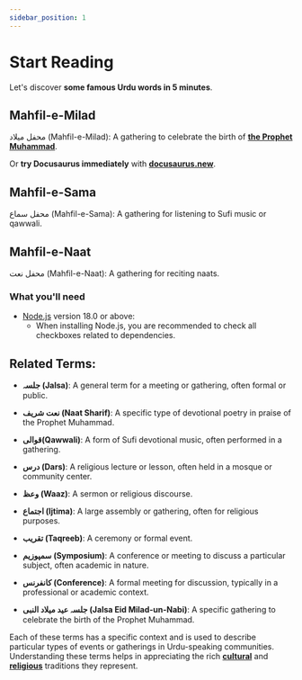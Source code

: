 ```yaml
---
sidebar_position: 1
---
```


# Start Reading

Let's discover **some famous Urdu words in 5 minutes**.

## Mahfil-e-Milad

محفل میلاد (Mahfil-e-Milad): A gathering to celebrate the birth of **[the Prophet Muhammad](https://docusaurus.new)**.

Or **try Docusaurus immediately** with **[docusaurus.new](https://docusaurus.new)**.

## Mahfil-e-Sama
محفل سماع (Mahfil-e-Sama): A gathering for listening to Sufi music or qawwali.

## Mahfil-e-Naat
محفل نعت (Mahfil-e-Naat): A gathering for reciting naats.

### What you'll need

- [Node.js](https://nodejs.org/en/download/) version 18.0 or above:
  - When installing Node.js, you are recommended to check all checkboxes related to dependencies.

## Related Terms:

- **جلسہ (Jalsa)**: A general term for a meeting or gathering, often formal or public.

- **نعت شریف (Naat Sharif)**: A specific type of devotional poetry in praise of the Prophet Muhammad.

- **قوالی(Qawwali)**: A form of Sufi devotional music, often performed in a gathering.

- **درس (Dars)**: A religious lecture or lesson, often held in a mosque or community center.

- **وعظ (Waaz)**: A sermon or religious discourse.

- **اجتماع (Ijtima)**: A large assembly or gathering, often for religious purposes.

- **تقریب (Taqreeb)**: A ceremony or formal event.

- **سمپوزیم (Symposium)**: A conference or meeting to discuss a particular subject, often academic in nature.

- **کانفرنس (Conference)**: A formal meeting for discussion, typically in a professional or academic context.

- **جلسہ عید میلاد النبی (Jalsa Eid Milad-un-Nabi)**: A specific gathering to celebrate the birth of the Prophet Muhammad.

Each of these terms has a specific context and is used to describe particular types of events or gatherings in Urdu-speaking communities. Understanding these terms helps in appreciating the rich **[cultural](Link)** and **[religious](link)** traditions they represent.

<!-- ```bash
npm init docusaurus@latest my-website classic
```

You can type this command into Command Prompt, Powershell, Terminal, or any other integrated terminal of your code editor.

The command also installs all necessary dependencies you need to run Docusaurus. -->

<!-- ## Start your site

Run the development server:

```bash
cd my-website
npm run start
```

The `cd` command changes the directory you're working with. In order to work with your newly created Docusaurus site, you'll need to navigate the terminal there.

The `npm run start` command builds your website locally and serves it through a development server, ready for you to view at http://localhost:3000/.

Open `docs/intro.md` (this page) and edit some lines: the site **reloads automatically** and displays your changes. -->
